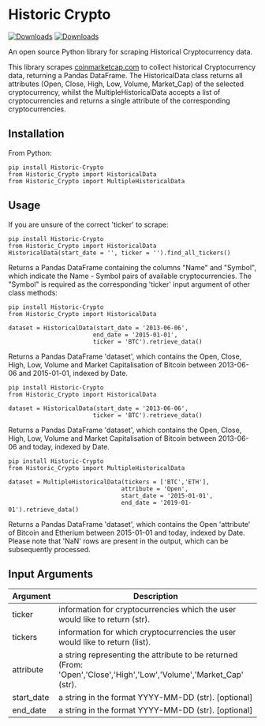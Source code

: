# Historic Crypto

[![Downloads](https://pepy.tech/badge/historic-crypto)](https://pepy.tech/project/historic-crypto) [![Downloads](https://pepy.tech/badge/historic-crypto/month)](https://pepy.tech/project/historic-crypto)

An open source Python library for scraping Historical Cryptocurrency data.

This library scrapes [coinmarketcap.com][website] to collect historical Cryptocurrency data, returning a Pandas DataFrame. 
The HistoricalData class returns all attributes (Open, Close, High, Low, Volume, Market_Cap) of the selected cryptocurrency, whilst the MultipleHistoricalData accepts a list of cryptocurrencies and returns a single attribute of the corresponding cryptocurrencies.

## Installation

From Python:
```
pip install Historic-Crypto
from Historic_Crypto import HistoricalData
from Historic_Crypto import MultipleHistoricalData
```

## Usage

If you are unsure of the correct 'ticker' to scrape:
```
pip install Historic-Crypto
from Historic_Crypto import HistoricalData
HistoricalData(start_date = '', ticker = '').find_all_tickers()
```
Returns a Pandas DataFrame containing the columns "Name" and "Symbol", which indicate the Name - Symbol pairs of available cryptocurrencies. The "Symbol" is required as the corresponding 'ticker' input argument of other class methods:

```
pip install Historic-Crypto
from Historic_Crypto import HistoricalData

dataset = HistoricalData(start_date = '2013-06-06',
                        end_date = '2015-01-01',
                        ticker = 'BTC').retrieve_data()
```

Returns a Pandas DataFrame 'dataset', which contains the Open, Close, High, Low, Volume and Market Capitalisation of Bitcoin between 2013-06-06 and 2015-01-01, indexed by Date.

```
pip install Historic-Crypto
from Historic_Crypto import HistoricalData

dataset = HistoricalData(start_date = '2013-06-06',
                        ticker = 'BTC').retrieve_data()
```

Returns a Pandas DataFrame 'dataset', which contains the Open, Close, High, Low, Volume and Market Capitalisation of Bitcoin between 2013-06-06 and today, indexed by Date.

```
pip install Historic-Crypto
from Historic_Crypto import MultipleHistoricalData

dataset = MultipleHistoricalData(tickers = ['BTC','ETH'], 
                                attribute = 'Open', 
                                start_date = '2015-01-01', 
                                end_date = '2019-01-01').retrieve_data()
```

Returns a Pandas DataFrame 'dataset', which contains the Open 'attribute' of Bitcoin and Etherium between 2015-01-01 and today, indexed by Date. Please note that 'NaN' rows are present in the output, which can be subsequently processed.

## Input Arguments

| Argument | Description |
| ------ | --------- |
| ticker | information for cryptocurrencies which the user would like to return (str). |
| tickers | information for which cryptocurrencies the user would like to return (list). |
| attribute | a string representing the attribute to be returned (From: 'Open','Close','High','Low','Volume','Market_Cap'  (str).  |
| start_date | a string in the format YYYY-MM-DD (str). [optional] |
| end_date | a string in the format YYYY-MM-DD (str). [optional] |


   [website]: <https://coinmarketcap.com/>
